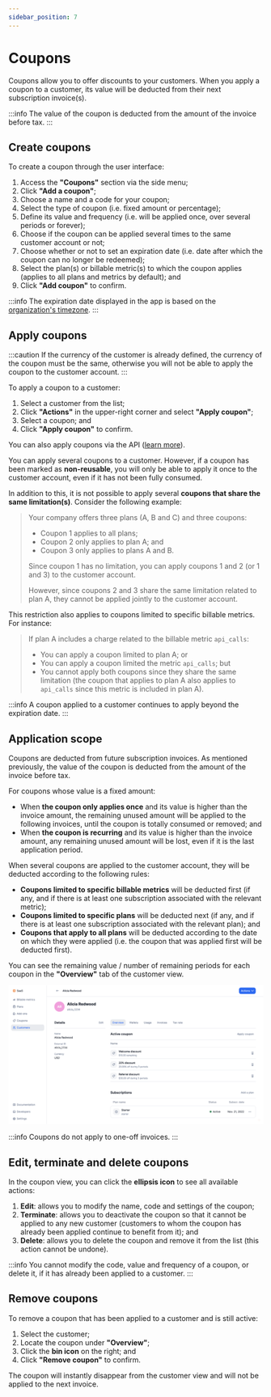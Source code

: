 ```yaml
---
sidebar_position: 7
---
```


# Coupons
Coupons allow you to offer discounts to your customers. When you apply a coupon to a customer, its value will be deducted from their next subscription invoice(s).

:::info
The value of the coupon is deducted from the amount of the invoice before tax.
:::

## Create coupons
To create a coupon through the user interface:
1. Access the **"Coupons"** section via the side menu;
2. Click **"Add a coupon"**;
3. Choose a name and a code for your coupon;
4. Select the type of coupon (i.e. fixed amount or percentage);
5. Define its value and frequency (i.e. will be applied once, over several periods or forever);
6. Choose if the coupon can be applied several times to the same customer account or not;
7. Choose whether or not to set an expiration date (i.e. date after which the coupon can no longer be redeemed);
8. Select the plan(s) or billable metric(s) to which the coupon applies (applies to all plans and metrics by default); and
9. Click **"Add coupon"** to confirm.

:::info
The expiration date displayed in the app is based on the [organization's timezone](../../changelog/timezones).
:::

## Apply coupons
:::caution
If the currency of the customer is already defined, the currency of the coupon must be the same, otherwise you will not be able to apply the coupon to the customer account.
:::

To apply a coupon to a customer:
1. Select a customer from the list;
2. Click **"Actions"** in the upper-right corner and select **"Apply coupon"**;
3. Select a coupon; and
4. Click **"Apply coupon"** to confirm.

You can also apply coupons via the API ([learn more](../api/coupons/apply-coupon)).

You can apply several coupons to a customer. However, if a coupon has been marked as **non-reusable**, you will only be able to apply it once to the customer account, even if it has not been fully consumed.

In addition to this, it is not possible to apply several **coupons that share the same limitation(s)**. Consider the following example:
>Your company offers three plans (A, B and C) and three coupons:
>
>- Coupon 1 applies to all plans;
>- Coupon 2 only applies to plan A; and
>- Coupon 3 only applies to plans A and B.
>
>Since coupon 1 has no limitation, you can apply coupons 1 and 2 (or 1 and 3) to the customer account.
>
>However, since coupons 2 and 3 share the same limitation related to plan A, they cannot be applied jointly to the customer account.

This restriction also applies to coupons limited to specific billable metrics. For instance:
> If plan A includes a charge related to the billable metric `api_calls`:
>
>- You can apply a coupon limited to plan A; or
>- You can apply a coupon limited the metric `api_calls`; but
>- You cannot apply both coupons since they share the same limitation (the coupon that applies to plan A also applies to `api_calls` since this metric is included in plan A).

:::info
A coupon applied to a customer continues to apply beyond the expiration date.
:::

## Application scope
Coupons are deducted from future subscription invoices. As mentioned previously, the value of the coupon is deducted from the amount of the invoice before tax.

For coupons whose value is a fixed amount:
- When **the coupon only applies once** and its value is higher than the invoice amount, the remaining unused amount will be applied to the following invoices, until the coupon is totally consumed or removed; and
- When **the coupon is recurring** and its value is higher than the invoice amount, any remaining unused amount will be lost, even if it is the last application period.

When several coupons are applied to the customer account, they will be deducted according to the following rules:
- **Coupons limited to specific billable metrics** will be deducted first (if any, and if there is at least one subscription associated with the relevant metric);
- **Coupons limited to specific plans** will be deducted next (if any, and if there is at least one subscription associated with the relevant plan); and
- **Coupons that apply to all plans** will be deducted according to the date on which they were applied (i.e. the coupon that was applied first will be deducted first).

You can see the remaining value / number of remaining periods for each coupon in the **"Overview"** tab of the customer view.

![Customer account with several coupons](../../static/img/coupons-remaining.png)

:::info
Coupons do not apply to one-off invoices.
:::

## Edit, terminate and delete coupons
In the coupon view, you can click the **ellipsis icon** to see all available actions:
1. **Edit**: allows you to modify the name, code and settings of the coupon;
2. **Terminate**: allows you to deactivate the coupon so that it cannot be applied to any new customer (customers to whom the coupon has already been applied continue to benefit from it); and
3. **Delete**: allows you to delete the coupon and remove it from the list (this action cannot be undone).

:::info
You cannot modify the code, value and frequency of a coupon, or delete it, if it has already been applied to a customer.
:::

## Remove coupons
To remove a coupon that has been applied to a customer and is still active:
1. Select the customer;
2. Locate the coupon under **"Overview"**;
3. Click the **bin icon** on the right; and
4. Click **"Remove coupon"** to confirm.

The coupon will instantly disappear from the customer view and will not be applied to the next invoice.